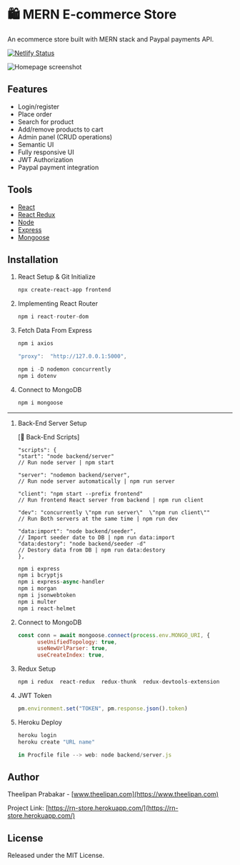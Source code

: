 # 🛍️ MERN E-commerce Store 
An ecommerce store built with MERN stack and Paypal payments API.

[![Netlify Status](https://api.netlify.com/api/v1/badges/bb5b098c-c2c1-4c78-8328-2dadb6a520c3/deploy-status)](https://app.netlify.com/sites/theelipan/deploys)

![Homepage screenshot](https://www.theelipan.com/images/rn-mockup.svg)

## Features
* Login/register 
* Place order
* Search for product
* Add/remove products to cart
* Admin panel (CRUD operations)
* Semantic UI
* Fully responsive UI
* JWT Authorization
* Paypal payment integration 


## Tools

- [React](https://reactjs.org/)
- [React Redux](https://react-redux.js.org/)
- [Node](https://nodejs.org/en/)
- [Express](https://expressjs.com/)
- [Mongoose](https://mongoosejs.com/)


## Installation

1. React Setup & Git Initialize

    ```bash
    npx create-react-app frontend
    ```

2. Implementing React Router

    ```jsx
    npm i react-router-dom
    ```

3.  Fetch Data From Express

    ```jsx
    npm i axios
    ```

    ```jsx
    "proxy":  "http://127.0.0.1:5000", 
    ```

    ```jsx
    npm i -D nodemon concurrently
    npm i dotenv
    ```

4. Connect to MongoDB

    ```markdown
    npm i mongoose
    ```

---

1. Back-End Server Setup

    [📜 Back-End Scripts]
    ```
    "scripts": {
    "start": "node backend/server" 
	// Run node server | npm start

    "server": "nodemon backend/server",
	// Run node server automatically | npm run server

    "client": "npm start --prefix frontend" 
	// Run frontend React server from backend | npm run client

    "dev": "concurrently \"npm run server\"  \"npm run client\"" 
	// Run Both servers at the same time | npm run dev

    "data:import": "node backend/seeder",
	// Import seeder date to DB | npm run data:import
    "data:destory": "node backend/seeder -d"
	// Destory data from DB | npm run data:destory
    },
    ```
    
    ```jsx
    npm i express
    npm i bcryptjs
    npm i express-async-handler
    npm i morgan
    npm i jsonwebtoken
    npm i multer
    npm i react-helmet
    ```

2. Connect to MongoDB

    ```jsx
    const conn = await mongoose.connect(process.env.MONGO_URI, {
          useUnifiedTopology: true,
          useNewUrlParser: true,
          useCreateIndex: true,
    ```

3. Redux Setup

    ```jsx
    npm i redux  react-redux  redux-thunk  redux-devtools-extension
    ```

4. JWT Token

    ```jsx
    pm.environment.set("TOKEN", pm.response.json().token)
    ```

5. Heroku Deploy

    ```jsx
    heroku login
    heroku create "URL name"

    in Procfile file --> web: node backend/server.js

    ```
    
## Author

  Theelipan Prabakar - [www.theelipan.com](https://www.theelipan.com)

  Project Link: [https://rn-store.herokuapp.com/](https://rn-store.herokuapp.com/)
  
  
## License
  
  Released under the MIT License.
  
